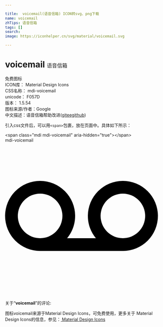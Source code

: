 ```yaml
---

title:  voicemail(语音信箱) ICON转svg、png下载
name: voicemail
zhTips: 语音信箱
tags: []
search: 
image: https://iconhelper.cn/svg/material/voicemail.svg

---
```


# voicemail  <small style="font-size: 60%;font-weight: 100">语音信箱</small>


<div class="detail-page">
<p>
<span><span class="badge-success badge">免费图标</span> </span>
<br/>
<span>
ICON库：
<span class="badge-secondary badge">Material Design Icons</span> 
</span>
<br/>
<span>
CSS名称：
<span class="badge-secondary badge">mdi-voicemail</span> 
</span>
<br/>
<span>
unicode：
<span class="badge-secondary badge">F057D</span> 
<copy-btn content='F057D' btn-title=""></copy-btn>
<copy-btn :content='String.fromCodePoint(parseInt("F057D", 16))' btn-title="复制U"></copy-btn>
</span>
<br/>
<span>
版本：
<span class="badge-secondary badge">1.5.54</span> 
</span>
<br/>
<span>图标来源/作者：<span class="badge-light badge">Google</span></span> 
<br/>
<span class="zh-detail">中文描述：<span class="badge-primary badge">语音信箱</span><span class="help-link"><span>帮助改进</span>(<a href="https://gitee.com/liuwave/icon-helper/edit/master/json/material/voicemail.json" target="_blank" rel="noopener noreferrer">gitee</a><a href="https://github.com/liuwave/icon-helper/edit/master/json/material/voicemail.json" target="_blank" rel="noopener noreferrer">github</a></span>)</span><br/>
</p>
</div>
<div class="alert alert-dark">
  <i class="mdi mdi-voicemail mdi-48px"></i>
  <i class="mdi mdi-voicemail mdi-36px"></i>
  <i class="mdi mdi-voicemail mdi-24px"></i>
  <i class="mdi mdi-voicemail mdi-18px"></i>
</div>
<div>
  <p>引入css文件后，可以用<code>&lt;span&gt;</code>包裹，放在页面中。具体如下所示：    
  </p>
  <div class="alert alert-primary" style="font-size: 14px">
    &lt;span class="mdi mdi-voicemail" aria-hidden="true"&gt;&lt;/span&gt;
    <copy-btn content='<span class="mdi mdi-voicemail" aria-hidden="true"></span>'></copy-btn>
  </div>
  <div class="alert alert-secondary">
    <i class="mdi mdi-voicemail"
    style="font-size: 24px"
    aria-hidden="true"></i> mdi-voicemail
    <copy-btn content="mdi-voicemail" btn-title="复制图标名称"></copy-btn>
  </div>
</div>
<div id="svg" class="svg-wrap">
<svg xmlns="http://www.w3.org/2000/svg" viewBox="0 0 24 24"><path d="M18.5,15A3.5,3.5 0 0,1 15,11.5A3.5,3.5 0 0,1 18.5,8A3.5,3.5 0 0,1 22,11.5A3.5,3.5 0 0,1 18.5,15M5.5,15A3.5,3.5 0 0,1 2,11.5A3.5,3.5 0 0,1 5.5,8A3.5,3.5 0 0,1 9,11.5A3.5,3.5 0 0,1 5.5,15M18.5,6A5.5,5.5 0 0,0 13,11.5C13,12.83 13.47,14.05 14.26,15H9.74C10.53,14.05 11,12.83 11,11.5A5.5,5.5 0 0,0 5.5,6A5.5,5.5 0 0,0 0,11.5A5.5,5.5 0 0,0 5.5,17H18.5A5.5,5.5 0 0,0 24,11.5A5.5,5.5 0 0,0 18.5,6Z" /></svg>
</div>
<detail full-name='mdi-voicemail'></detail>
<div class="icon-detail__container">
<p>关于“<b>voicemail</b>”的评论:</p>
</div>
<Vssue title="关于“voicemail”的评论" />    
<div><p>图标voicemail来源于Material Design Icons，可免费使用，更多关于 Material Design Icons的信息，参见：<a target="_blank" href="https://iconhelper.cn/material.html"> Material Design Icons</a>
</p></div>
